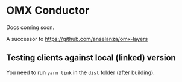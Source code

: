 # OMX Conductor

Docs coming soon.

A successor to https://github.com/anselanza/omx-layers

## Testing clients against local (linked) version

You need to run `yarn link` in the `dist` folder (after building).
